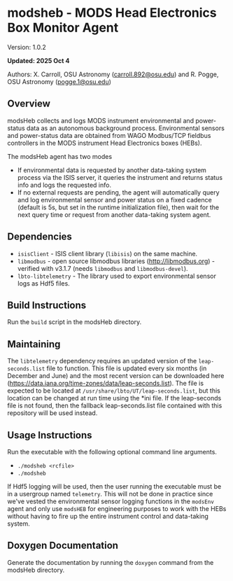 # modsheb - MODS Head Electronics Box Monitor Agent

Version: 1.0.2

**Updated: 2025 Oct 4**

Authors: X. Carroll, OSU Astronomy (carroll.892@osu.edu) and R. Pogge, OSU Astronomy (pogge.1@osu.edu)

## Overview

modsHeb collects and logs MODS instrument environmental and power-status data as an autonomous background process. Environmental sensors and power-status data are obtained from WAGO Modbus/TCP fieldbus controllers in the MODS instrument Head Electronics boxes (HEBs).

The modsHeb agent has two modes
 * If environmental data is requested by another data-taking system process via the ISIS server, it queries the instrument and returns status info and logs the requested info.
 * If no external requests are pending, the agent will automatically query and log environmental sensor and power status on a fixed cadence (default is 5s, but set in the runtime initialization file), then wait for the next query time or request from another data-taking system agent.

## Dependencies
 * `isisClient` - ISIS client library (`libisis`) on the same machine.
 * `libmodbus` - open source libmodbus libraries (http://libmodbus.org) - verified with v3.1.7 (needs `libmodbus` and `libmodbus-devel`).
 * `lbto-libtelemetry` - The library used to export environmental sensor logs as Hdf5 files.

## Build Instructions

Run the `build` script in the modsHeb directory.

## Maintaining

The `libtelemetry` dependency requires an updated version of the `leap-seconds.list` file to function. This file is updated every six months (in
December and June) and the most recent version can be downloaded here (https://data.iana.org/time-zones/data/leap-seconds.list). The file is expected
to be located at `/usr/share/lbto/UT/leap-seconds.list`, but this location can be changed at run time using the *ini file. If the leap-seconds file 
is not found, then the fallback leap-seconds.list file contained with this repository will be used instead.

## Usage Instructions

Run the executable with the following optional command line arguments.
- `./modsheb <rcfile>`
- `./modsheb`

If Hdf5 logging will be used, then the user running the executable must be in a usergroup named `telemetry`. This will not be done in
practice since we've vested the environmental sensor logging functions in the `modsEnv` agent and only use `modsHEB` for engineering 
purposes to work with the HEBs without having to fire up the entire instrument control and data-taking system.

## Doxygen Documentation

Generate the documentation by running the `doxygen` command from the modsHeb directory.
